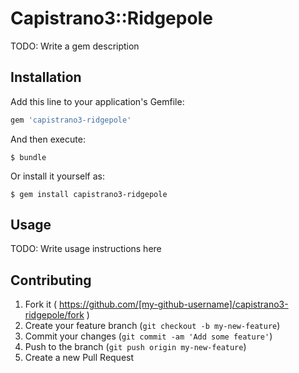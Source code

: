 # Capistrano3::Ridgepole

TODO: Write a gem description

## Installation

Add this line to your application's Gemfile:

```ruby
gem 'capistrano3-ridgepole'
```

And then execute:

    $ bundle

Or install it yourself as:

    $ gem install capistrano3-ridgepole

## Usage

TODO: Write usage instructions here

## Contributing

1. Fork it ( https://github.com/[my-github-username]/capistrano3-ridgepole/fork )
2. Create your feature branch (`git checkout -b my-new-feature`)
3. Commit your changes (`git commit -am 'Add some feature'`)
4. Push to the branch (`git push origin my-new-feature`)
5. Create a new Pull Request
